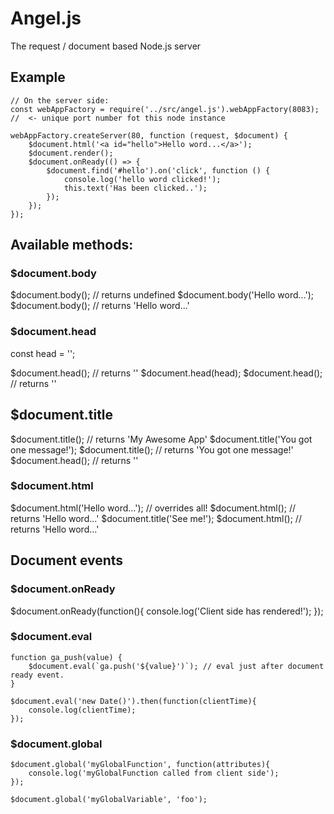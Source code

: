 # Angel.js
The request / document based Node.js server

## Example

```
// On the server side:
const webAppFactory = require('../src/angel.js').webAppFactory(8083); //  <- unique port number fot this node instance

webAppFactory.createServer(80, function (request, $document) {
    $document.html('<a id="hello">Hello word...</a>');
    $document.render();
    $document.onReady(() => {
        $document.find('#hello').on('click', function () {
            console.log('hello word clicked!');
            this.text('Has been clicked..');
        });
    });
});
```

## Available methods:

### $document.body
$document.body(); // returns undefined
$document.body('Hello word...');
$document.body(); // returns 'Hello word...'

### $document.head
const head = '<link rel="shortcut icon" href="/favicon.ico" /><title>My Awesome App</title>';

$document.head(); // returns '<title></title>'
$document.head(head);
$document.head(); // returns '<link rel="shortcut icon" href="/favicon.ico" /><title>My Awesome App</title>'

## $document.title
$document.title(); // returns 'My Awesome App'
$document.title('You got one message!');
$document.title(); // returns 'You got one message!'
$document.head(); // returns '<link rel="shortcut icon" href="/favicon.ico" /><title>You got one message!</title>'

### $document.html
$document.html('<html><head><title>Hello!</title></head><body>Hello word...</body></html>'); // overrides all!
$document.html(); // returns '<html><head><title>Hello!</title></head><body>Hello word...</body></html>'
$document.title('See me!');
$document.html(); // returns '<html><head><title>See me!</title></head><body>Hello word...</body></html>'

## Document events

### $document.onReady

$document.onReady(function(){
    console.log('Client side has rendered!');
});

### $document.eval
```
function ga_push(value) {
    $document.eval(`ga.push('${value}')`); // eval just after document ready event.
}

$document.eval('new Date()').then(function(clientTime){
    console.log(clientTime);
});
```


### $document.global
```
$document.global('myGlobalFunction', function(attributes){
    console.log('myGlobalFunction called from client side');
});

$document.global('myGlobalVariable', 'foo');
```

